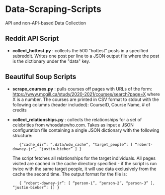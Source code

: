 # Data-Scraping-Scripts
API and non-API-based Data Collection 

## Reddit API Script

- **collect_hottest.py** : collects the 500 "hottest" posts in a specified subreddit. Writes one post per line to a JSON output file where the post is the dictionary under the "data" key. 
                  
## Beautiful Soup Scripts

- **scrape_courses.py** : pulls courses off pages with URLs of the form: https://www.mcgill.ca/study/2020-2021/courses/search?page=X where X is a number. The courses are printed in CSV format to stdout with the following columns (header included): CourseID, Course Name, # of credits

- **collect_relationships.py** : collects the relationships for a set of celebrities from whosdatewho.com. Takes as input a JSON configuration file containing a single JSON dictionary with the following structure:

         {“cache_dir”: “.data/wdw_cache”, “target_people”: [ “robert-downey-jr”, “justin-bieber” ] }
 
    The script fetches all relationships for the target individuals. All pages visited are cached in the cache directory specified - if the script is run twice         with the same target people, it will use data exclusively from the cache the second time. The output format for the file is:

         { “robert-downey-jr”: [ “person-1”, “person-2”, “person-3” ], “justin-bieber”: [] }



